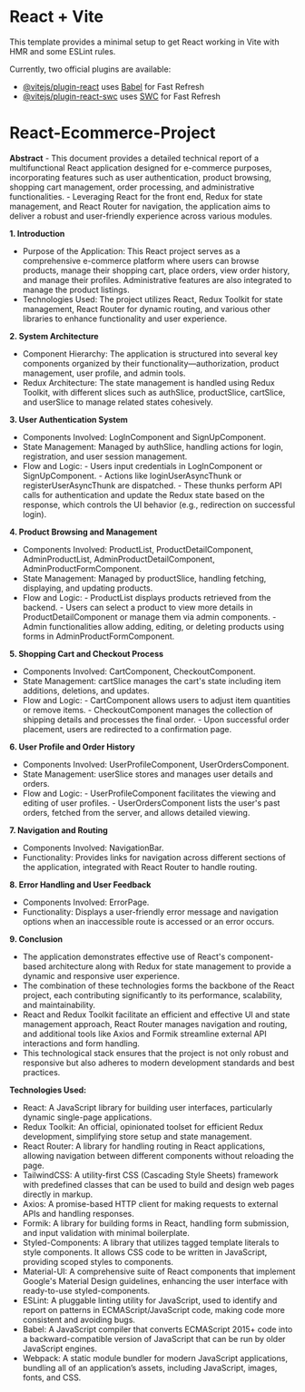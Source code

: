 # React + Vite

This template provides a minimal setup to get React working in Vite with HMR and some ESLint rules.

Currently, two official plugins are available:

- [@vitejs/plugin-react](https://github.com/vitejs/vite-plugin-react/blob/main/packages/plugin-react/README.md) uses [Babel](https://babeljs.io/) for Fast Refresh
- [@vitejs/plugin-react-swc](https://github.com/vitejs/vite-plugin-react-swc) uses [SWC](https://swc.rs/) for Fast Refresh


# React-Ecommerce-Project

**Abstract**
    - This document provides a detailed technical report of a multifunctional React application designed for e-commerce purposes, incorporating features such as user authentication, product browsing, shopping cart management, order processing, and administrative         
      functionalities. 
    - Leveraging React for the front end, Redux for state management, and React Router for navigation, the application aims to deliver a robust and user-friendly experience across various modules.


**1. Introduction**

- Purpose of the Application: This React project serves as a comprehensive e-commerce platform where users can browse products, manage their shopping cart, place orders, view order history, and manage their profiles. Administrative features are also integrated to manage the product listings.
- Technologies Used: The project utilizes React, Redux Toolkit for state management, React Router for dynamic routing, and various other libraries to enhance functionality and user experience.

**2. System Architecture**

- Component Hierarchy: The application is structured into several key components organized by their functionality—authorization, product management, user profile, and admin tools.
- Redux Architecture: The state management is handled using Redux Toolkit, with different slices such as authSlice, productSlice, cartSlice, and userSlice to manage related states cohesively.

**3. User Authentication System**

- Components Involved: LogInComponent and SignUpComponent.
- State Management: Managed by authSlice, handling actions for login, registration, and user session management.
- Flow and Logic:
      - Users input credentials in LogInComponent or SignUpComponent.
      - Actions like loginUserAsyncThunk or registerUserAsyncThunk are dispatched.
      - These thunks perform API calls for authentication and update the Redux state based on the response, which controls the UI behavior (e.g., redirection on successful login).

**4. Product Browsing and Management**

- Components Involved: ProductList, ProductDetailComponent, AdminProductList, AdminProductDetailComponent, AdminProductFormComponent.
- State Management: Managed by productSlice, handling fetching, displaying, and updating products.
- Flow and Logic:
      - ProductList displays products retrieved from the backend.
      - Users can select a product to view more details in ProductDetailComponent or manage them via admin components.
      - Admin functionalities allow adding, editing, or deleting products using forms in AdminProductFormComponent.

**5. Shopping Cart and Checkout Process**

- Components Involved: CartComponent, CheckoutComponent.
- State Management: cartSlice manages the cart's state including item additions, deletions, and updates.
- Flow and Logic:
      - CartComponent allows users to adjust item quantities or remove items.
      - CheckoutComponent manages the collection of shipping details and processes the final order.
      - Upon successful order placement, users are redirected to a confirmation page.

**6. User Profile and Order History**

- Components Involved: UserProfileComponent, UserOrdersComponent.
- State Management: userSlice stores and manages user details and orders.
- Flow and Logic:
      - UserProfileComponent facilitates the viewing and editing of user profiles.
      - UserOrdersComponent lists the user's past orders, fetched from the server, and allows detailed viewing.

**7. Navigation and Routing**

- Components Involved: NavigationBar.
- Functionality: Provides links for navigation across different sections of the application, integrated with React Router to handle routing.

**8. Error Handling and User Feedback**

- Components Involved: ErrorPage.
- Functionality: Displays a user-friendly error message and navigation options when an inaccessible route is accessed or an error occurs.

**9. Conclusion**

- The application demonstrates effective use of React's component-based architecture along with Redux for state management to provide a dynamic and responsive user experience.
- The combination of these technologies forms the backbone of the React project, each contributing significantly to its performance, scalability, and maintainability.
- React and Redux Toolkit facilitate an efficient and effective UI and state management approach, React Router manages navigation and routing, and additional tools like Axios and Formik streamline external API interactions and form handling.
- This technological stack ensures that the project is not only robust and responsive but also adheres to modern development standards and best practices.

**Technologies Used:** 
- React: A JavaScript library for building user interfaces, particularly dynamic single-page applications.
- Redux Toolkit: An official, opinionated toolset for efficient Redux development, simplifying store setup and state management.
- React Router: A library for handling routing in React applications, allowing navigation between different components without reloading the page.
- TailwindCSS: A utility-first CSS (Cascading Style Sheets) framework with predefined classes that can be used to build and design web pages directly in markup.
- Axios: A promise-based HTTP client for making requests to external APIs and handling responses.
- Formik: A library for building forms in React, handling form submission, and input validation with minimal boilerplate.
- Styled-Components: A library that utilizes tagged template literals to style components. It allows CSS code to be written in JavaScript, providing scoped styles to components.
- Material-UI: A comprehensive suite of React components that implement Google's Material Design guidelines, enhancing the user interface with ready-to-use styled-components.
- ESLint: A pluggable linting utility for JavaScript, used to identify and report on patterns in ECMAScript/JavaScript code, making code more consistent and avoiding bugs.
- Babel: A JavaScript compiler that converts ECMAScript 2015+ code into a backward-compatible version of JavaScript that can be run by older JavaScript engines.
- Webpack: A static module bundler for modern JavaScript applications, bundling all of an application’s assets, including JavaScript, images, fonts, and CSS.


